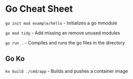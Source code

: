 # Go Cheat Sheet

`go init mod example/hello` - Initializes a go mmodule

`go mod tidy` - Add missing an remove unused modules

`go run .` - Compiles and runs the go files in the directory

## Go Ko

`ko build ./cmd/app` - Builds and pushes a container image
